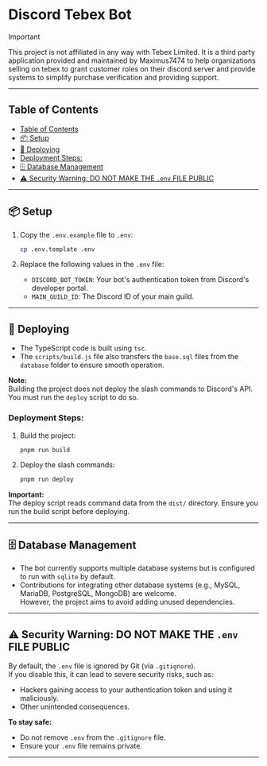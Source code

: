 # Discord Tebex Bot

> [!IMPORTANT]
> This project is not affiliated in any way with Tebex Limited.
> It is a third party application provided and maintained by Maximus7474 to help organizations selling on tebex to grant customer roles on their discord server and provide systems to simplify purchase verification and providing support.

---

## Table of Contents
- [Table of Contents](#table-of-contents)
- [📦 Setup](#-setup)
- [🚀 Deploying](#-deploying)
- [Deployment Steps:](#deployment-steps)
- [🗄️ Database Management](#️-database-management)
- [⚠️ Security Warning: DO NOT MAKE THE `.env` FILE PUBLIC](#️-security-warning-do-not-make-the-env-file-public)

---

## 📦 Setup

1. Copy the `.env.example` file to `.env`:
   ```bash
   cp .env.template .env
   ```

2. Replace the following values in the `.env` file:
   - `DISCORD_BOT_TOKEN`: Your bot's authentication token from Discord's developer portal.
   - `MAIN_GUILD_ID`: The Discord ID of your main guild.

---

## 🚀 Deploying

- The TypeScript code is built using `tsc`.  
- The `scripts/build.js` file also transfers the `base.sql` files from the `database` folder to ensure smooth operation.

**Note:**  
Building the project does not deploy the slash commands to Discord's API. You must run the `deploy` script to do so.

### Deployment Steps:
1. Build the project:
   ```bash
   pnpm run build
   ```
2. Deploy the slash commands:
   ```bash
   pnpm run deploy
   ```

**Important:**  
The deploy script reads command data from the `dist/` directory. Ensure you run the build script before deploying.

---

## 🗄️ Database Management

- The bot currently supports multiple database systems but is configured to run with `sqlite` by default.
- Contributions for integrating other database systems (e.g., MySQL, MariaDB, PostgreSQL, MongoDB) are welcome.  
  However, the project aims to avoid adding unused dependencies.

---

## ⚠️ Security Warning: DO NOT MAKE THE `.env` FILE PUBLIC

By default, the `.env` file is ignored by Git (via `.gitignore`).  
If you disable this, it can lead to severe security risks, such as:

- Hackers gaining access to your authentication token and using it maliciously.
- Other unintended consequences.

**To stay safe:**
- Do not remove `.env` from the `.gitignore` file.
- Ensure your `.env` file remains private.

---
